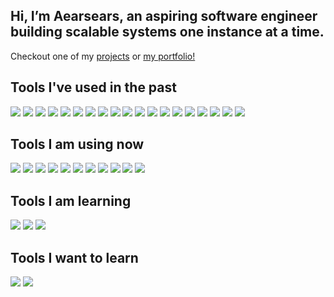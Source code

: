 ## Hi, I’m Aearsears, an aspiring software engineer building scalable systems one instance at a time.

Checkout one of my [projects](https://maple-exchange.netlify.app/) or [my portfolio!](https://aearsears.github.io/)

## Tools I've used in the past
<img src="http://img.shields.io/badge/-Java-F89820?style=flat&logo=java&logoColor=white"> <img src="https://img.shields.io/badge/-C-659ad2?style=flat&logo=c%2B%2B&logoColor=ffffff"> <img src="https://img.shields.io/badge/-JavaScript-eed718?style=flat&logo=javascript&logoColor=ffffff"> <img src="https://img.shields.io/badge/-NodeJs-3C873A?style=flat&logo=Node.js&logoColor=white"> <img src="https://img.shields.io/badge/-ExpressJs-787878?style=flat"> <img src="https://img.shields.io/badge/-NextJs-fff?style=flat&logo=next.js&logoColor=000"> <img src = "https://img.shields.io/badge/-HTML5-E34F26?style=flat&logo=html5&logoColor=white"> <img src = "https://img.shields.io/badge/-CSS3-1572B6?style=flat&logo=css3&logoColor=white"> <img src = "https://img.shields.io/badge/-TailwindCSS-blue?style=flat&logo=tailwindcss&logoColor=white"> <img src="https://img.shields.io/badge/-Sass-cc6699?style=flat&logo=sass&logoColor=ffffff"> <img src="https://img.shields.io/badge/-Bootstrap-563D7C?style=flat&logo=bootstrap&logoColor=white"> <img src="https://img.shields.io/badge/-Material Design-lightgrey?style=flat&logo=materialdesign&logoColor=white"> <img src="http://img.shields.io/badge/-Heroku-430098?style=flat&logo=heroku&logoColor=white"> <img src="http://img.shields.io/badge/-Vercel-black?style=flat&logo=vercel&logoColor=white"> <img src="http://img.shields.io/badge/-Netlify-blue?style=flat&logo=netlify&logoColor=white"> <img src="http://img.shields.io/badge/-Amazon AWS-F89820?style=flat&logo=amazonaws&logoColor=white"> <img src = "https://img.shields.io/badge/-Angular-red?style=flat&logo=angular&logoColor=white"> <img src="https://img.shields.io/badge/-TypeORM-5A0FC8?style=flat"> <img src="https://img.shields.io/badge/-SQLite-blue?style=flat&logo=sqlite&logoColor=white">

## Tools I am using now
<img src="https://img.shields.io/badge/-React-blue?style=flat&logo=react&logoColor=white">  <img src="https://img.shields.io/badge/-Typescript-3178C6?style=flat&logo=typescript&logoColor=ffffff"> <img src="https://img.shields.io/badge/-GraphQL-e535ab?style=flat&logo=graphql&logoColor=FFFFFF"> <img src="https://img.shields.io/badge/-urql-blue?style=flat&logo=urlql&logoColor=white"> <img src="https://img.shields.io/badge/django-%23092E20.svg?style=flat&logo=django&logoColor=white"> <img src="https://img.shields.io/badge/-Python-blue?style=flat&logo=python&logoColor=white">   <img src="https://img.shields.io/badge/-PostgreSQL-blue?style=flat&logo=postgresql&logoColor=white"> <img src="https://img.shields.io/badge/-Redis-e535ab?style=flat&logo=redis&logoColor=FFFFFF"> <img src="https://img.shields.io/badge/-Docker-blue?style=flat&logo=docker&logoColor=white"> <img src="http://img.shields.io/badge/-Git-F1502F?style=flat&logo=git&logoColor=FFFFFF"> <img src="http://img.shields.io/badge/-VS%20Code-007ACC?style=flat&logo=visual%20studio%20code&logoColor=white"> 



## Tools I am learning
<img src="https://img.shields.io/badge/-Rust-black?style=flat&logo=rust&logoColor=FFFFFF"> <img src="https://img.shields.io/badge/-MongoDB-4DB33D?style=flat&logo=mongodb&logoColor=FFFFFF"> <img src="https://img.shields.io/badge/-Vim-4DB33D?style=flat&logo=vim&logoColor=FFFFFF"> 

## Tools I want to learn
<img src="https://img.shields.io/badge/-Haskell-blueviolet?style=flat&logo=Haskell&logoColor=white"> <img src="https://img.shields.io/badge/-Clojure-4DB33D?style=flat&logo=clojure&logoColor=FFFFFF">


<!---
Aearsears/Aearsears is a ✨ special ✨ repository because its `README.md` (this file) appears on your GitHub profile.
You can click the Preview link to take a look at your changes.
--->
